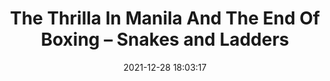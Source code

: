 ---
date: 2021-12-28 18:03:17
link:
  source: pocket
  source_url: https://getpocket.com
  text: The Thrilla In Manila And The End Of Boxing – Snakes and Ladders
  url: https://blog.ayjay.org/thrilla/
source: pocket
syndicated:
- type: pocket
  url: https://blog.ayjay.org/thrilla/
- type: mastodon
  url: https://mastodon.technology/users/roytang/statuses/108975086716369838
- type: twitter
  url: https://twitter.com/roytang/status/1568639861846065158/
title: The Thrilla In Manila And The End Of Boxing – Snakes and Ladders
---